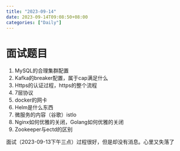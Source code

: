 ```yaml
---
title: "2023-09-14"
date: 2023-09-14T09:08:50+08:00
categories: ["Daily"]
---
```


# 面试题目

1. MySQL的合理集群配置
2. Kafka的breaker配置，属于cap满足什么
3. Https的认证过程，https的整个流程
4. 7层协议
5. docker的网卡
6. Helm是什么东西
7. 微服务的内容（谷歌）istlo
8. Nginx如何优雅的关闭，Golang如何优雅的关闭
9. Zookeeper与ectd的区别

面试（2023-09-13下午三点）过程很好，但是却没有消息。心里又失落了
